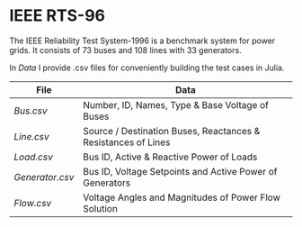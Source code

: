 # IEEE RTS-96

The IEEE Reliability Test System-1996 is a benchmark system for power grids. It consists of 73 buses and 108 lines with 33 generators.

In *Data* I provide .csv files for conveniently building the test cases in Julia.

| File | Data |
|------|------|
| *Bus.csv* | Number, ID, Names, Type & Base Voltage of Buses |
| *Line.csv* | Source / Destination Buses, Reactances & Resistances of Lines |
| *Load.csv* | Bus ID, Active & Reactive Power of Loads |
| *Generator.csv* | Bus ID, Voltage Setpoints and Active Power of Generators |
| *Flow.csv* | Voltage Angles and Magnitudes of Power Flow Solution |
